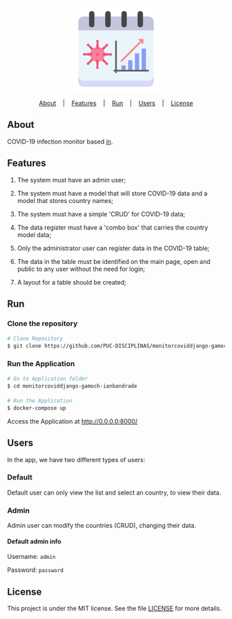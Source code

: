 <div align="center">
  <img width="200px" alt="Covid Monitor Icon" src="./assets/images/covid-icon.png"/>
</div>

<p align="center">
  <a href="#about">About</a>
   &nbsp;&nbsp;&nbsp;|&nbsp;&nbsp;&nbsp;
  <a href="#features">Features</a>
  &nbsp;&nbsp;&nbsp;|&nbsp;&nbsp;&nbsp;
  <a href="#run">Run</a>
   &nbsp;&nbsp;&nbsp;|&nbsp;&nbsp;&nbsp;
  <a href="#users">Users</a>
  &nbsp;&nbsp;&nbsp;|&nbsp;&nbsp;&nbsp;
  <a href="#license">License</a>
</p>

## About

COVID-19 infection monitor based [in](https://gisanddata.maps.arcgis.com/apps/opsdashboard/index.html#/bda7594740fd40299423467b48e9ecf6).

## Features

1. The system must have an admin user;

2. The system must have a model that will store COVID-19 data and a model that stores country names;

3. The system must have a simple 'CRUD' for COVID-19 data;

4. The data register must have a 'combo box' that carries the country model data;

5. Only the administrator user can register data in the COVID-19 table;

6. The data in the table must be identified on the main page, open and public to any user without the need for login;

7. A layout for a table should be created;

## Run

### Clone the repository

```bash
# Clone Repository
$ git clone https://github.com/PUC-DISCIPLINAS/monitorcoviddjango-gamoch-ianbandrade.git
```

### Run the Application

```bash
# Go to Application folder
$ cd monitorcoviddjango-gamoch-ianbandrade

# Run the Application
$ docker-compose up
```

Access the Application at <http://0.0.0.0:8000/>

## Users

In the app, we have two different types of users:

### Default

Default user can only view the list and select an country, to view their data.

### Admin

Admin user can modify the countries (CRUD), changing their data.

#### Default admin info

Username: `admin`

Password: `password`

## License

This project is under the MIT license. See the file [LICENSE](LICENSE) for more details.
